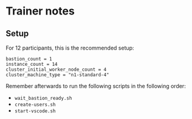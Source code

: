 # Trainer notes

## Setup

For 12 participants, this is the recommended
setup:

```
bastion_count = 1
instance_count = 14
cluster_initial_worker_node_count = 4
cluster_machine_type = "n1-standard-4"
```

Remember afterwards to run the following scripts
in the following order:

- `wait_bastion_ready.sh`
- `create-users.sh`
- `start-vscode.sh`
